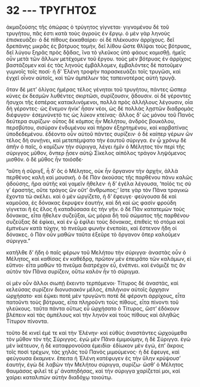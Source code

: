 
# 32 --- ΤΡΥΓΗΤΟΣ

ἀκμαζούσης τῆς ὀπώρας ὁ τρύγητος γίγνεται· γιγνομένου δὲ τοῦ τρυγήτου, πᾶς ἐστι κατὰ τοὺς ἀγροὺς ἐν ἔργῳ. ὁ μὲν γὰρ ληνοὺς ἐπισκευάζει· ὁ δὲ πίθους ἐκκαθαίρει· οἱ δὲ πλέκουσιν ἀρρίχους. δεῖ δρεπάνης μικρᾶς ἐς βότρυος τομήν, δεῖ λίθου ὥστε θλῖψαι τοὺς βότρυας, δεῖ λύγου ξηρᾶς πρὸς δᾷδας, ἵνα τὸ γλεῦκος ὑπὸ φάους κομισθῇ. ἡμεῖς οὖν μετὰ τῶν ἄλλων μετέχομεν τοῦ ἔργου. τοὺς μὲν βότρυας ἐν ἀρρίχοις βαστάζομεν καὶ ἐς τὰς ληνοὺς ἐμβάλλομεν, ἐμβαλόντες δὲ πατοῦμεν γυμνοῖς τοῖς ποσί· ἡ δ’ Ἑλένη τροφὴν παρασκευάζει τοῖς τρυγῶσι, καὶ ἐγχεῖ οἶνον αὐτοῖς, καὶ τῶν ἀμπέλων τὰς ταπεινοτέρας αὐτὴ τρυγᾷ.

ὅταν δὲ μετ’ ὀλίγας ἡμέρας τέλος γένηται τοῦ τρυγήτου, πάντες ὥσπερ κύνες ἐκ δεσμῶν λυθέντες σκιρτῶσι, συρίζουσιν, ᾄδουσιν. οἱ δὲ γέροντες ἥσυχοι τῆς ἑσπέρας κατακλινόμενοι, πολλὰ πρὸς ἀλλήλους λέγουσιν, οἷα δὴ γέροντες· ὡς ἔνεμον ἡνίκ’ ἦσαν νέοι, ὡς δὲ πολλὰς λῃστῶν διαδρομὰς διέφυγον· ἐσεμνύνετό τις ὡς λύκον κτείνας· ἄλλος δ’ ὡς μόνου τοῦ Πανὸς δεύτερα συρίζων· οὗτος δὲ κόμπος ἦν Μελήτου, ἀνδρὸς βουκόλου, περσβύτου, σισύραν ἐνδυμένου καὶ πήραν ἐξηρτημένου, καὶ καρβατίνας ὑποδεδεμένου.  ἐδέοντο οὖν αὐτοῦ πάντες συρίζειν· ὁ δὲ καίπερ γέρων ὢν τέλος δὴ συνῄνει, καὶ μετεπέμψατο τὴν ἑαυτοῦ σύριγγα. ἐν ᾧ χρόνῳ δὲ ἀπῆν ὁ παῖς, ὁ κομίζων τὴν σύριγγα, λέγει ἡμῖν ὁ Μέλητος τὸν περὶ τῆς σύριγγος μῦθον, ὅνπερ ᾖσεν αὐτῷ Σίκελος αἰπόλος τράγον ληψόμενος μισθόν. ὁ δὲ μῦθος ἦν τοιόσδε·

“αὕτη ἡ σῦριγξ, ἦ δ’ ὃς ὁ Μέλητος, οὐκ ἦν ὄργανον τὴν ἀρχήν, ἀλλὰ περθένος καλὴ καὶ μουσική. ὁ δὲ Πὰν ἀκούσας τῆς παρθένου πάνυ καλῶς ᾀδούσης, ἤρα αὐτῆς καὶ γαμεῖν ἤθελεν· ἡ δ’ ἐγέλα λέγουσα, ‘ποῖός τις σύ γ’ ἐραστής, οὔτε τράγος ὢν οὔτ’ ἄνθρωπος;’ ἴστε γὰρ τὸν Πᾶνα τραγικὼ ἔχοντα τὼ σκέλει. καὶ ὁ μὲν ὠργίζετο, ἡ δ’ ἔφευγε· φεύγουσα δὲ καὶ καμοῦσα, ἐς δόνακας ἔκρυψεν ἑαυτήν, καὶ δὴ καὶ ὡς φασὶν φρούδη γίγνεται ἢ ἐς ἕλος ἢ καταδύσασα ἐς τὴν γῆν. ὁ δὲ Πὰν κατατεμὼν τοὺς δόνακας, εἶτα ἤθελεν συζεῦξαι, ὡς μόρια δὴ τοῦ σώματος τῆς παρθένου· συζεύξας δὲ ἐφίκει, καὶ ἐν ᾧ ἐφίλει τοὺς δόνακας, ἐπιθεὶς τὸ στόμα καὶ ἐμπνέων κατὰ τύχην, τὸ πνεῦμα φωνὴν ἐνεποίει, καὶ ἔστενον ἤδη οἱ δόνακες. ὁ Πὰν οὖν μαθὼν ταῦτα ἐξεῦρε τὸ ὄργανον ὅπερ καλοῦμεν σύριγγα.”

κατῆλθε δ’ ἤδη ὁ παῖς φέρων τοῦ Μελήτου τὴν σύριγγα· ἀναστὰς οὖν ὁ Μέλητος, καὶ καθίσας ἐν καθέδρᾳ, πρῶτον μὲν ἐπειρᾶτο τῶν καλάμων, εἰ εὔπνοι· εἶτα μαθὼν τὸ πνεῦμα διατρέχον εὖ, ἐνέπνει. καὶ ἐνόμιζέ τις ἂν αὐτὸν τὸν Πᾶνα συρίζειν, οὕτω καλὸν ἦν τὸ σύριγμα.

οἱ μὲν οὖν ἄλλοι σιωπῄ ἔκειντο τερπόμενοι· Τίτυρος δὲ ἀναστάς, καὶ κελεύσας συρίζειν διονυσιακὸν μέλος, ἐπιλήνιον αύτοῖς ὄρχησιν ὠρχήσατο· καὶ ἐῴκει ποτὲ μὲν τρυγῶντι ποτὲ δὲ φέροντι ἀρρίχους, εἶτα πατοῦντι τοὺς βότρυας, εἶτα πληροῦντι τοὺς πίθους,  εἶτα πίνοντι τοῦ γλεύκους. ταῦτα πάντα οὕτως εὖ ὠρχήσατο ὁ Τίτυρος, ὥστ’ ἐδόκουν βλέπειν καὶ τὰς ἀμπέλους καὶ τὴν ληνὸν καὶ τοὺς πίθους καὶ ἀληθῶς Τίτυρον πίνοντα.

τοῦτο δὲ κινεῖ ἐμέ τε καὶ τὴν Ἑλένην· καὶ εὐθὺς ἀναστάντες ὠρχούμεθα τὸν μῦθον τὸν τῆς Σύριγγος. ἐγὼ μὲν Πᾶνα ἐμιμούμην, ἡ δὲ Σύριγγα. ἐγὼ μὲν ἱκέτευον, ἡ δὲ καταφρονοῦσα ἐμειδία· ἐδίωκον μὲν ἐγώ, ἐπ’ ἄκροις τοῖς ποσὶ τρέχων, τάς χηλάς τοῦ Πανὸς μιμούμενος· ἡ δέ ἔφευγε, καὶ φεύγουσα ἔκαμνεν. ἔπειτα ἡ Ἑλένη κατέφυγεν ἐς τὴν ὕλην κρύψουσ’ ἑαυτήν, ἐγὼ δὲ λαβὼν τὴν Μελήτου σύριγγα, συρίζω· ὥσθ’ ὁ Μέλητος θαυμάσας φιλεῖ τέ μ’ ἀναπηδήσας, καὶ τὴν σύριγγα χαρίζεταί μοι, καὶ χαίρει καταλιπὼν αὐτὴν διαδόχῳ τοιούτῳ.

